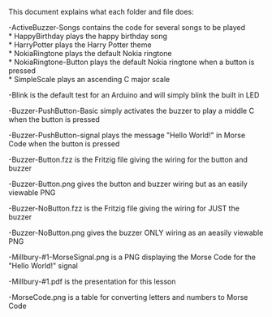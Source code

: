 This document explains what each folder and file does:

-ActiveBuzzer-Songs contains the code for several songs to be played  
     * HappyBirthday plays the happy birthday song  
     * HarryPotter plays the Harry Potter theme  
     * NokiaRingtone plays the default Nokia ringtone  
     * NokiaRingtone-Button plays the default Nokia ringtone when a button is pressed  
     * SimpleScale plays an ascending C major scale  

-Blink is the default test for an Arduino and will simply blink the built in LED

-Buzzer-PushButton-Basic simply activates the buzzer to play a middle C when the button is pressed

-Buzzer-PushButton-signal plays the message "Hello World!" in Morse Code when the button is pressed

-Buzzer-Button.fzz is the Fritzig file giving the wiring for the button and buzzer

-Buzzer-Button.png gives the button and buzzer wiring but as an easily viewable PNG

-Buzzer-NoButton.fzz is the Fritzig file giving the wiring for JUST the buzzer

-Buzzer-NoButton.png gives the buzzer ONLY wiring as an aeasily viewable PNG

-Millbury-#1-MorseSignal.png is a PNG displaying the Morse Code for the "Hello World!" signal

-Millbury-#1.pdf is the presentation for this lesson

-MorseCode.png is a table for converting letters and numbers to Morse Code
